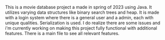 
This is a movie database project a made in spring of 2023 using Java. It utilizes varying data structures like binary search trees and heap. It is made with a login system where 
there is a general user and a admin, each with unique qualities. Serialization is used. I do realize there are some issues and i'm currently working on making this project
fully functional with additional features. There is a main file to see all relevant features.
